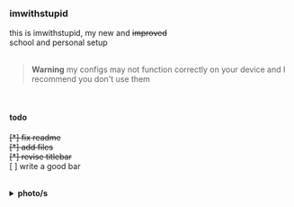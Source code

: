 ### imwithstupid
this is imwithstupid, my new and ~~improved~~ <br>
school and personal setup
<br><br>

> **Warning**
my configs may not function correctly on your device
and I recommend you don't use them
<br>

#### todo
~~[*] fix readme~~ <br>
~~[*] add files~~ <br>
~~[*] revise titlebar~~ <br>
[ ] write a good bar <br>

<br>

<details>
<summary><b>photo/s</b></summary><br>

<img src='https://https://github.com/frapdotbmp/imwithstupid/assets/118438453/566eefc1-530f-4cbe-ae27-ff3ca423799c'/>
</details>


